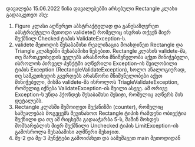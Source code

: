 დავალება 15.06.2022
წინა დავალებებში არსებული Rectangle კლასი გადააკეთეთ ასე:
1. Figure  კლასი აღწერეთ აბსტრაქტულად და განუსაზღვრეთ აბსტრაქტული მეთოდი validete()  რომელიც ისვრის თქვენ მიერ შექმნილ Checked ტიპის ValidateException-ს.
2.  validete მეთოდის შესაბამისი რეალიზაცია მოახდინეთ Rectangle და Triangle  კლასებში შესაბამისი წესებით. Rectangle კლასის validete-მა, თუ  მართკუთხედის ველებს არასწორი მნიშვნელობა აქვთ მინიჭებული, ისროლოს პირველ  პუნქტში აღწერილი Exception-ის შვილობილი ტიპის Exception  (RectangleValidateException), ხოლო ანალოგიურად, თუ სამკუთხედის გვერდებს  არასწორი მნიშვნელობები აქვთ მინიჭებული, მისმა validete-მა ისროლოს  TriagleValidateException, რომელიც იქნება ValidateException-ის შვილი  ასევე. ამ ორივე Exception-ს უნდა ჰქონდეს შესაბამასი მესიჯი, რომელიც  აღწერს მის დეტალებს.
3. Rectangle კლასში შემოიღეთ მექანიზმი  (counter), რომელიც საშუალებას მოგვცემს შევინახოთ Rectangle ტიპის რამდენი  ობიექტია შექნილი და თუ ამ რიცხვმა გადააჭარბა 5-ს, მაშინ მოხდეს  მომხარებლის მიერ შექმნილი Unchecked ტიპის LimitException-ის გამოსროლა  შესაბამისი აღმწერი მესიჯით.
4. მე-2 და მე-3 პუნქტები გამოიძახეთ და აამუშავეთ main მეთოდიდან
